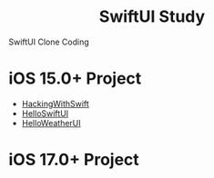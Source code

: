 <h1 align="center">
    SwiftUI Study
</h1>

SwiftUI Clone Coding

# iOS 15.0+ Project
- [HackingWithSwift](https://github.com/moonjs0113/SwiftUI_Study/tree/main/HackingWithSwift)
- [HelloSwiftUI](https://github.com/moonjs0113/SwiftUI_Study/tree/main/HelloSwiftUI)
- [HelloWeatherUI](https://github.com/moonjs0113/SwiftUI_Study/tree/main/HelloWeatherUI)

# iOS 17.0+ Project
